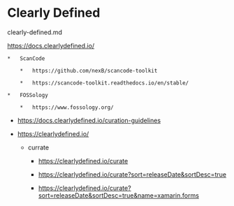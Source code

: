 # Clearly Defined

clearly-defined.md

https://docs.clearlydefined.io/

    *   ScanCode

        *   https://github.com/nexB/scancode-toolkit

        *   https://scancode-toolkit.readthedocs.io/en/stable/

    *   FOSSology

        *   https://www.fossology.org/

*   https://docs.clearlydefined.io/curation-guidelines

*   https://clearlydefined.io/

    *   currate

        *   https://clearlydefined.io/curate

        *   https://clearlydefined.io/curate?sort=releaseDate&sortDesc=true

        *   https://clearlydefined.io/curate?sort=releaseDate&sortDesc=true&name=xamarin.forms
